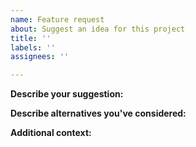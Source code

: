 ```yaml
---
name: Feature request
about: Suggest an idea for this project
title: ''
labels: ''
assignees: ''

---
```


**Describe your suggestion:**
<!-- A clear and concise description of what you want to happen. -->

**Describe alternatives you've considered:**
<!-- A clear and concise description of any alternative solutions or features you've considered. -->

**Additional context:**
<!-- Add any other context or screenshots about the feature request here. -->

